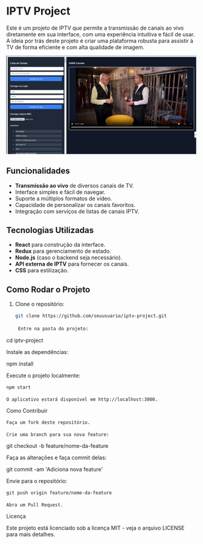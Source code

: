 # IPTV Project

Este é um projeto de IPTV que permite a transmissão de canais ao vivo diretamente em sua interface, com uma experiência intuitiva e fácil de usar. A ideia por trás deste projeto é criar uma plataforma robusta para assistir à TV de forma eficiente e com alta qualidade de imagem.

![Tela do Projeto](src/assets/Tela.png)

## Funcionalidades

- **Transmissão ao vivo** de diversos canais de TV.
- Interface simples e fácil de navegar.
- Suporte a múltiplos formatos de vídeo.
- Capacidade de personalizar os canais favoritos.
- Integração com serviços de listas de canais IPTV.

## Tecnologias Utilizadas

- **React** para construção da interface.
- **Redux** para gerenciamento de estado.
- **Node.js** (caso o backend seja necessário).
- **API externa de IPTV** para fornecer os canais.
- **CSS** para estilização.

## Como Rodar o Projeto

1. Clone o repositório:

   ```bash
   git clone https://github.com/seuusuario/iptv-project.git

    Entre na pasta do projeto:

cd iptv-project

Instale as dependências:

npm install

Execute o projeto localmente:

    npm start

    O aplicativo estará disponível em http://localhost:3000.

Como Contribuir

    Faça um fork deste repositório.

    Crie uma branch para sua nova feature:

git checkout -b feature/nome-da-feature

Faça as alterações e faça commit delas:

git commit -am 'Adiciona nova feature'

Envie para o repositório:

    git push origin feature/nome-da-feature

    Abra um Pull Request.

Licença

Este projeto está licenciado sob a licença MIT - veja o arquivo LICENSE para mais detalhes.


